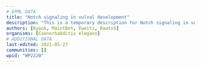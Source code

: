 ```yaml
---
# GPML DATA
title: "Notch signaling in vulval development"
description: "This is a temporary description for Notch signaling in vulval development"
authors: [Kyook, MaintBot, Eweitz, RaatsS]
organisms: [Caenorhabditis elegans]
# ADDITIONAL DATA
last-edited: 2021-05-27
communities: []
wpid: "WP2220"
---
```


